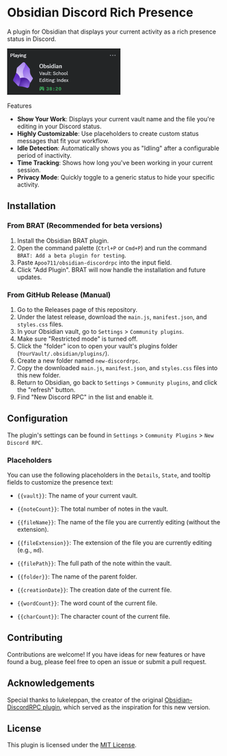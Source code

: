 # Obsidian Discord Rich Presence
A plugin for Obsidian that displays your current activity as a rich presence status in Discord.

![Presence on Discord](assets/presence.gif)

Features
* **Show Your Work**: Displays your current vault name and the file you're editing in your Discord status.
* **Highly Customizable**: Use placeholders to create custom status messages that fit your workflow.
* **Idle Detection**: Automatically shows you as "Idling" after a configurable period of inactivity.
* **Time Tracking**: Shows how long you've been working in your current session.
* **Privacy Mode**: Quickly toggle to a generic status to hide your specific activity.

## Installation
### From BRAT (Recommended for beta versions)
1. Install the Obsidian BRAT plugin.
2. Open the command palette (`Ctrl+P` or `Cmd+P`) and run the command `BRAT: Add a beta plugin for testing`.
3. Paste `Apoo711/obsidian-discordrpc` into the input field.
4. Click "Add Plugin". BRAT will now handle the installation and future updates.

### From GitHub Release (Manual)
1. Go to the Releases page of this repository.
2. Under the latest release, download the `main.js`, `manifest.json`, and `styles.css` files.
3. In your Obsidian vault, go to `Settings` > `Community plugins`.
4. Make sure "Restricted mode" is turned off.
5. Click the "folder" icon to open your vault's plugins folder (`YourVault/.obsidian/plugins/`).
6. Create a new folder named `new-discordrpc`.
7. Copy the downloaded `main.js`, `manifest.json`, and `styles.css` files into this new folder.
8. Return to Obsidian, go back to `Settings` > `Community plugins`, and click the "refresh" button.
9. Find "New Discord RPC" in the list and enable it.

## Configuration
The plugin's settings can be found in `Settings` > `Community Plugins` > `New Discord RPC`.

### Placeholders
You can use the following placeholders in the `Details`, `State`, and tooltip fields to customize the presence text:

- `{{vault}}`: The name of your current vault.

- `{{noteCount}}`: The total number of notes in the vault.

- `{{fileName}}`: The name of the file you are currently editing (without the extension).

- `{{fileExtension}}`: The extension of the file you are currently editing (e.g., `md`).

- `{{filePath}}`: The full path of the note within the vault.

- `{{folder}}`: The name of the parent folder.

- `{{creationDate}}`: The creation date of the current file.

- `{{wordCount}}`: The word count of the current file.

- `{{charCount}}`: The character count of the current file.

## Contributing
Contributions are welcome! If you have ideas for new features or have found a bug, please feel free to open an issue or submit a pull request.

## Acknowledgements
Special thanks to lukeleppan, the creator of the original [Obsidian-DiscordRPC plugin](https://github.com/lukeleppan/obsidian-discordrpc), which served as the inspiration for this new version.

## License
This plugin is licensed under the [MIT License](LICENSE).
